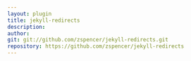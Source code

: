 ```yaml
---
layout: plugin
title: jekyll-redirects
description: 
author: 
git: git://github.com/zspencer/jekyll-redirects.git
repository: https://github.com/zspencer/jekyll-redirects
---
```

